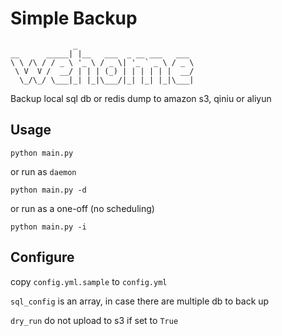 # Simple Backup
```
              _
__      _____| |__   ___  _ __ ___   ___
\ \ /\ / / _ \ '_ \ / _ \| '_ ` _ \ / _ \
 \ V  V /  __/ | | | (_) | | | | | |  __/
  \_/\_/ \___|_| |_|\___/|_| |_| |_|\___|
```
Backup local sql db or redis dump to amazon s3, qiniu or aliyun

## Usage
```
python main.py
```
or run as `daemon`
```
python main.py -d
```
or run as a one-off (no scheduling)
```
python main.py -i
``` 

## Configure
copy `config.yml.sample` to `config.yml`

`sql_config` is an array, in case there are multiple db to back up

`dry_run` do not upload to s3 if set to `True`
